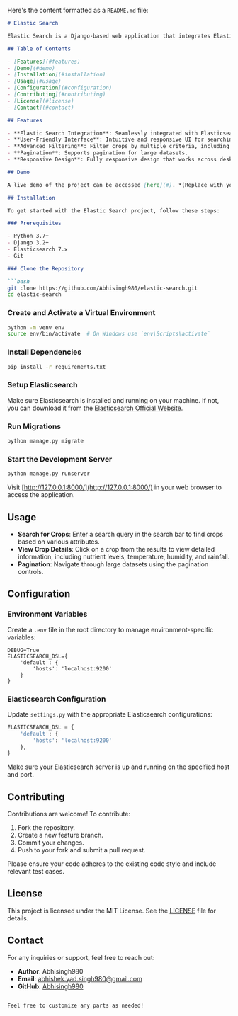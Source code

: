 Here's the content formatted as a `README.md` file:

```markdown
# Elastic Search

Elastic Search is a Django-based web application that integrates Elasticsearch to perform efficient and scalable search operations across a dataset of agricultural crops. The application provides a user-friendly interface for searching, filtering, and displaying crop information, including nutrient levels and other critical agricultural data.

## Table of Contents

- [Features](#features)
- [Demo](#demo)
- [Installation](#installation)
- [Usage](#usage)
- [Configuration](#configuration)
- [Contributing](#contributing)
- [License](#license)
- [Contact](#contact)

## Features

- **Elastic Search Integration**: Seamlessly integrated with Elasticsearch for fast and efficient search capabilities.
- **User-Friendly Interface**: Intuitive and responsive UI for searching and viewing crop data.
- **Advanced Filtering**: Filter crops by multiple criteria, including nutrient levels, temperature, humidity, and more.
- **Pagination**: Supports pagination for large datasets.
- **Responsive Design**: Fully responsive design that works across desktop and mobile devices.

## Demo

A live demo of the project can be accessed [here](#). *(Replace with your demo link if available)*

## Installation

To get started with the Elastic Search project, follow these steps:

### Prerequisites

- Python 3.7+
- Django 3.2+
- Elasticsearch 7.x
- Git

### Clone the Repository

```bash
git clone https://github.com/Abhisingh980/elastic-search.git
cd elastic-search
```

### Create and Activate a Virtual Environment

```bash
python -m venv env
source env/bin/activate  # On Windows use `env\Scripts\activate`
```

### Install Dependencies

```bash
pip install -r requirements.txt
```

### Setup Elasticsearch

Make sure Elasticsearch is installed and running on your machine. If not, you can download it from the [Elasticsearch Official Website](https://www.elastic.co/elasticsearch/).

### Run Migrations

```bash
python manage.py migrate
```

### Start the Development Server

```bash
python manage.py runserver
```

Visit [http://127.0.0.1:8000/](http://127.0.0.1:8000/) in your web browser to access the application.

## Usage

- **Search for Crops**: Enter a search query in the search bar to find crops based on various attributes.
- **View Crop Details**: Click on a crop from the results to view detailed information, including nutrient levels, temperature, humidity, and rainfall.
- **Pagination**: Navigate through large datasets using the pagination controls.

## Configuration

### Environment Variables

Create a `.env` file in the root directory to manage environment-specific variables:

```env
DEBUG=True
ELASTICSEARCH_DSL={
    'default': {
        'hosts': 'localhost:9200'
    }
}
```

### Elasticsearch Configuration

Update `settings.py` with the appropriate Elasticsearch configurations:

```python
ELASTICSEARCH_DSL = {
    'default': {
        'hosts': 'localhost:9200'
    },
}
```

Make sure your Elasticsearch server is up and running on the specified host and port.

## Contributing

Contributions are welcome! To contribute:

1. Fork the repository.
2. Create a new feature branch.
3. Commit your changes.
4. Push to your fork and submit a pull request.

Please ensure your code adheres to the existing code style and include relevant test cases.

## License

This project is licensed under the MIT License. See the [LICENSE](LICENSE) file for details.

## Contact

For any inquiries or support, feel free to reach out:

- **Author**: Abhisingh980
- **Email**: [abhishek.yad.singh980@gmail.com](mailto:abhishek.yad.singh980@gmail.com)
- **GitHub**: [Abhisingh980](https://github.com/Abhisingh980)
```

Feel free to customize any parts as needed!

